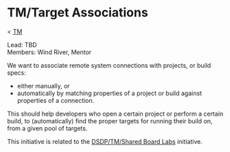 

TM/Target Associations
======================

< [TM](/TM "TM")

Lead: TBD  
Members: Wind River, Mentor

We want to associate remote system connections with projects, or build specs:

*   either manually, or
*   automatically by matching properties of a project or build against properties of a connection.

This should help developers who open a certain project or perform a certain build, to (automatically) find the proper targets for running their build on, from a given pool of targets.

This initiative is related to the [DSDP/TM/Shared Board Labs](/DSDP/TM/Shared_Board_Labs "DSDP/TM/Shared Board Labs") initiative.

